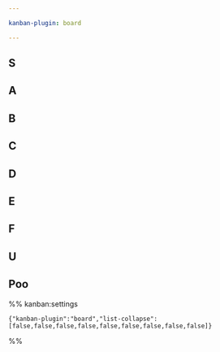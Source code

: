 ```yaml
---

kanban-plugin: board

---
```


## S



## A



## B



## C



## D



## E



## F



## U



## Poo





%% kanban:settings
```
{"kanban-plugin":"board","list-collapse":[false,false,false,false,false,false,false,false,false]}
```
%%